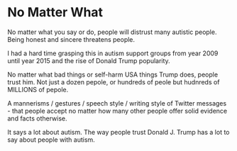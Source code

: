 # No Matter What

No matter what you say or do, people will distrust many autistic people. Being honest and sincere threatens people.

I had a hard time grasping this in autism support groups from year 2009 until year 2015 and the rise of Donald Trump popularity.

No matter what bad things or self-harm USA things Trump does, people trust him. Not just a dozen pepole, or hundreds of peole but hudnreds of MILLIONS of pepole.

A mannerisms / gestures / speech style / writing style of Twitter messages - that people accept no matter how many other people offer solid evidence and facts otherwise.

It says a lot about autism. The way people trust Donald J. Trump has a lot to say about people with autism.
